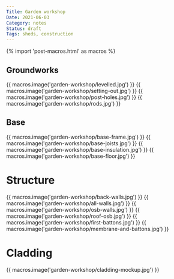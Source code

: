 ```yaml
---
Title: Garden workshop
Date: 2021-06-03
Category: notes
Status: draft
Tags: sheds, construction
---
```


{% import 'post-macros.html' as macros %}

## Groundworks

{{ macros.image('garden-workshop/levelled.jpg') }}
{{ macros.image('garden-workshop/setting-out.jpg') }}
{{ macros.image('garden-workshop/post-holes.jpg') }}
{{ macros.image('garden-workshop/rods.jpg') }}

## Base

{{ macros.image('garden-workshop/base-frame.jpg') }}
{{ macros.image('garden-workshop/base-joists.jpg') }}
{{ macros.image('garden-workshop/base-insulation.jpg') }}
{{ macros.image('garden-workshop/base-floor.jpg') }}

# Structure

{{ macros.image('garden-workshop/back-walls.jpg') }}
{{ macros.image('garden-workshop/all-walls.jpg') }}
{{ macros.image('garden-workshop/osb-walls.jpg') }}
{{ macros.image('garden-workshop/roof-osb.jpg') }}
{{ macros.image('garden-workshop/first-battons.jpg') }}
{{ macros.image('garden-workshop/membrane-and-battons.jpg') }}

# Cladding

{{ macros.image('garden-workshop/cladding-mockup.jpg') }}
